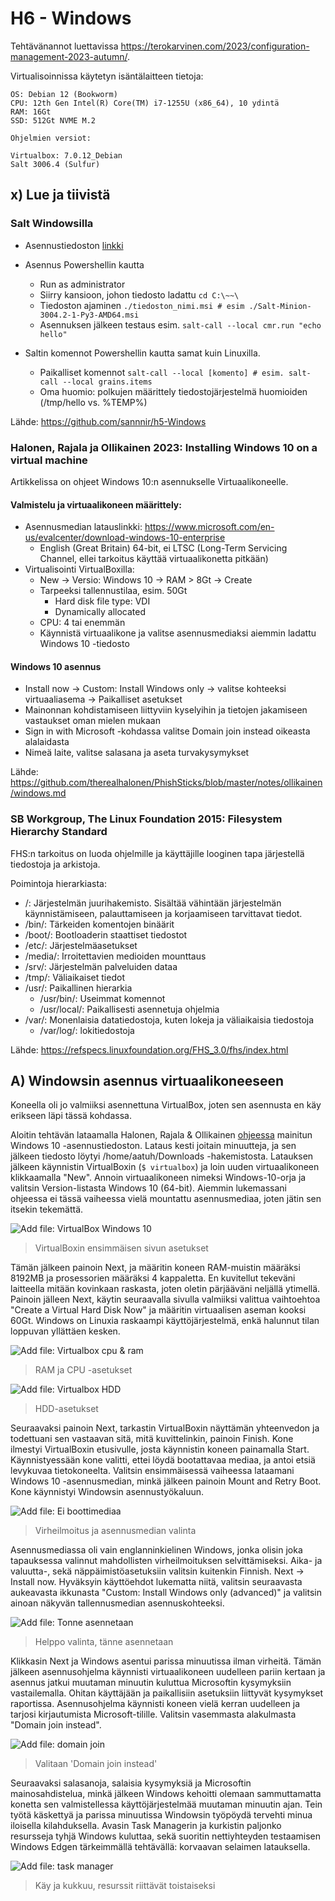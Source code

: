# H6 - Windows

Tehtävänannot luettavissa https://terokarvinen.com/2023/configuration-management-2023-autumn/.

Virtualisoinnissa käytetyn isäntälaitteen tietoja:
    
    OS: Debian 12 (Bookworm)
    CPU: 12th Gen Intel(R) Core(TM) i7-1255U (x86_64), 10 ydintä 
    RAM: 16Gt 
    SSD: 512Gt NVME M.2

    Ohjelmien versiot:
    
    Virtualbox: 7.0.12_Debian
    Salt 3006.4 (Sulfur)
    
    

## x) Lue ja tiivistä

### Salt Windowsilla

 - Asennustiedoston [linkki](https://docs.saltproject.io/salt/install-guide/en/latest/topics/install-by-operating-system/windows.html)
 - Asennus Powershellin kautta
   - Run as administrator
   - Siirry kansioon, johon tiedosto ladattu ``cd C:\~~\``
   - Tiedoston ajaminen ``./tiedoston_nimi.msi # esim ./Salt-Minion-3004.2-1-Py3-AMD64.msi``
   - Asennuksen jälkeen testaus esim. ``salt-call --local cmr.run "echo hello"``

 - Saltin komennot Powershellin kautta samat kuin Linuxilla.
   - Paikalliset komennot ``salt-call --local [komento] # esim. salt-call --local grains.items``
   - Oma huomio: polkujen määrittely tiedostojärjestelmä huomioiden (/tmp/hello vs. %TEMP%)
   

Lähde: https://github.com/sannnir/h5-Windows

### Halonen, Rajala ja Ollikainen 2023: Installing Windows 10 on a virtual machine

Artikkelissa on ohjeet Windows 10:n asennukselle Virtuaalikoneelle.

#### Valmistelu ja virtuaalikoneen määrittely:
 - Asennusmedian latauslinkki: https://www.microsoft.com/en-us/evalcenter/download-windows-10-enterprise
   - English (Great Britain) 64-bit, ei LTSC (Long-Term Servicing Channel, ellei tarkoitus käyttää virtuaalikonetta pitkään)
 - Virtualisointi VirtualBoxilla:
   - New -> Versio: Windows 10 -> RAM > 8Gt -> Create
   - Tarpeeksi tallennustilaa, esim. 50Gt
     - Hard disk file type: VDI
     - Dynamically allocated
   - CPU: 4 tai enemmän
   - Käynnistä virtuaalikone ja valitse asennusmediaksi aiemmin ladattu Windows 10 -tiedosto

#### Windows 10 asennus
 - Install now -> Custom: Install Windows only -> valitse kohteeksi virtuaaliasema -> Paikalliset asetukset
 - Mainonnan kohdistamiseen liittyviin kyselyihin ja tietojen jakamiseen vastaukset oman mielen mukaan
 - Sign in with Microsoft -kohdassa valitse Domain join instead oikeasta alalaidasta
 - Nimeä laite, valitse salasana ja aseta turvakysymykset

Lähde: https://github.com/therealhalonen/PhishSticks/blob/master/notes/ollikainen/windows.md

### SB Workgroup, The Linux Foundation 2015: Filesystem Hierarchy Standard

FHS:n tarkoitus on luoda ohjelmille ja käyttäjille looginen tapa järjestellä tiedostoja ja arkistoja. 

Poimintoja hierarkiasta:
 - /: Järjestelmän juurihakemisto. Sisältää vähintään järjestelmän käynnistämiseen, palauttamiseen ja korjaamiseen tarvittavat tiedot.
 - /bin/: Tärkeiden komentojen binäärit
 - /boot/: Bootloaderin staattiset tiedostot
 - /etc/: Järjestelmäasetukset
 - /media/: Irroitettavien medioiden mounttaus
 - /srv/: Järjestelmän palveluiden dataa
 - /tmp/: Väliaikaiset tiedot
 - /usr/: Paikallinen hierarkia
   - /usr/bin/: Useimmat komennot
   - /usr/local/: Paikallisesti asennetuja ohjelmia
 - /var/: Monenlaisia datatiedostoja, kuten lokeja ja väliaikaisia tiedostoja
   - /var/log/: lokitiedostoja

Lähde: https://refspecs.linuxfoundation.org/FHS_3.0/fhs/index.html

## A) Windowsin asennus virtuaalikoneeseen

Koneella oli jo valmiiksi asennettuna VirtualBox, joten sen asennusta en käy erikseen läpi tässä kohdassa.

Aloitin tehtävän lataamalla Halonen, Rajala & Ollikainen [ohjeessa](https://github.com/therealhalonen/PhishSticks/blob/master/notes/ollikainen/windows.md) mainitun Windows 10 -asennustiedoston. Lataus kesti joitain minuutteja, ja sen jälkeen tiedosto löytyi /home/aatuh/Downloads -hakemistosta. Latauksen jälkeen käynnistin VirtualBoxin (``$ virtualbox``) ja loin uuden virtuaalikoneen klikkaamalla "New". Annoin virtuaalikoneen nimeksi Windows-10-orja ja valitsin Version-listasta Windows 10 (64-bit). Aiemmin lukemassani ohjeessa ei tässä vaiheessa vielä mountattu asennusmediaa, joten jätin sen itsekin tekemättä.

![Add file: VirtualBox Windows 10](/img/win10-virtualbox.png)
> VirtualBoxin ensimmäisen sivun asetukset

Tämän jälkeen painoin Next, ja määritin koneen RAM-muistin määräksi 8192MB ja prosessorien määräksi 4 kappaletta. En kuvitellut tekeväni laitteella mitään kovinkaan raskasta, joten oletin pärjääväni neljällä ytimellä. Painoin jälleen Next, käytin seuraavalla sivulla valmiiksi valittua vaihtoehtoa "Create a Virtual Hard Disk Now" ja määritin virtuaalisen aseman kooksi 60Gt. Windows on Linuxia raskaampi käyttöjärjestelmä, enkä halunnut tilan loppuvan yllättäen kesken.

![Add file: Virtualbox cpu & ram](/img/win10-ram-cpu.png)
> RAM ja CPU -asetukset

![Add file: Virtualbox HDD](/img/win10-hdd.png)
> HDD-asetukset

Seuraavaksi painoin Next, tarkastin VirtualBoxin näyttämän yhteenvedon ja todettuani sen vastaavan sitä, mitä kuvittelinkin, painoin Finish. Kone ilmestyi VirtualBoxin etusivulle, josta käynnistin koneen painamalla Start. Käynnistyessään kone valitti, ettei löydä bootattavaa mediaa, ja antoi etsiä levykuvaa tietokoneelta. Valitsin ensimmäisessä vaiheessa lataamani Windows 10 -asennusmedian, minkä jälkeen painoin Mount and Retry Boot. Kone käynnistyi Windowsin asennustyökaluun.

![Add file: Ei boottimediaa](/img/win10-ei-boottaa.png)
> Virheilmoitus ja asennusmedian valinta

Asennusmediassa oli vain englanninkielinen Windows, jonka olisin joka tapauksessa valinnut mahdollisten virheilmoituksen selvittämiseksi. Aika- ja valuutta-, sekä näppäimistöasetuksiin valitsin kuitenkin Finnish. Next -> Install now. Hyväksyin käyttöehdot lukematta niitä, valitsin seuraavasta aukeavasta ikkunasta "Custom: Install Windows only (advanced)" ja valitsin ainoan näkyvän tallennusmedian asennuskohteeksi. 

![Add file: Tonne asennetaan](/img/win10-partitio.png)
> Helppo valinta, tänne asennetaan

Klikkasin Next ja Windows asentui parissa minuutissa ilman virheitä. Tämän jälkeen asennusohjelma käynnisti virtuaalikoneen uudelleen pariin kertaan ja asennus jatkui muutaman minuutin kuluttua Microsoftin kysymyksiin vastailemalla. Ohitan käyttäjään ja paikallisiin asetuksiin liittyvät kysymykset raportissa. Asennusohjelma käynnisti koneen vielä kerran uudelleen ja tarjosi kirjautumista Microsoft-tilille. Valitsin vasemmasta alakulmasta "Domain join instead". 

![Add file: domain join](/img/win10-domain-join.png)
> Valitaan 'Domain join instead'

Seuraavaksi salasanoja, salaisia kysymyksiä ja Microsoftin mainosahdistelua, minkä jälkeen Windows kehoitti olemaan sammuttamatta konetta sen valmistellessa käyttöjärjestelmää muutaman minuutin ajan. Tein työtä käskettyä ja parissa minuutissa Windowsin työpöydä tervehti minua iloisella kilahduksella. Avasin Task Managerin ja kurkistin paljonko resursseja tyhjä Windows kuluttaa, sekä suoritin nettiyhteyden testaamisen Windows Edgen tärkeimmällä tehtävällä: korvaavan selaimen latauksella.

![Add file: task manager](/img/win10-taskmanager.png)
> Käy ja kukkuu, resurssit riittävät toistaiseksi
